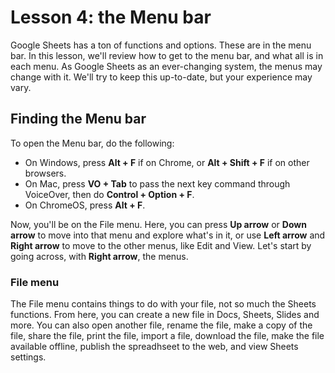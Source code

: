# Lesson 4: the Menu bar

Google Sheets has a ton of functions and options. These are in the menu bar. In
this lesson, we'll review how to get to the menu bar, and what all is in each
menu. As Google Sheets as an ever-changing system, the menus may change with it.
We'll try to keep this up-to-date, but your experience may vary.

## Finding the Menu bar

To open the Menu bar, do the following:

- On Windows, press **Alt + F** if on Chrome, or **Alt + Shift + F** if on other
  browsers.
- On Mac, press **VO + Tab** to pass the next key command through VoiceOver,
  then do **Control + Option + F**.
- On ChromeOS, press **Alt + F**.

Now, you'll be on the File menu. Here, you can press **Up arrow** or **Down
arrow** to move into that menu and explore what's in it, or use **Left arrow**
and **Right arrow** to move to the other menus, like Edit and View. Let's start
by going across, with **Right arrow**, the menus.

### File menu

The File menu contains things to do with your file, not so much the Sheets
functions. From here, you can create a new file in Docs, Sheets, Slides and
more. You can also open another file, rename the file, make a copy of the file,
share the file, print the file, import a file, download the file, make the file
available offline, publish the spreadhseet to the web, and view Sheets settings.

